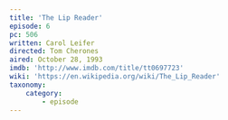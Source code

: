 ```yaml
---
title: 'The Lip Reader'
episode: 6
pc: 506         
written: Carol Leifer
directed: Tom Cherones
aired: October 28, 1993
imdb: 'http://www.imdb.com/title/tt0697723'
wiki: 'https://en.wikipedia.org/wiki/The_Lip_Reader'
taxonomy:
    category:
        - episode
---
```


